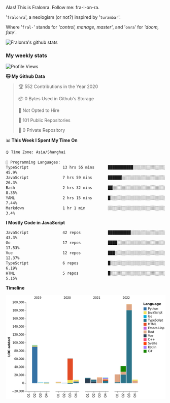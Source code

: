 Alas! This is Fralonra. Follow me: fra-l-on-ra.

'`fralonra`', a neologism (or not?) inspired by '`turambar`'.

Where '`fral-`' stands for *'control, manage, master'*, and '`onra`' for *'doom, fate'*.

![Fralonra's github stats](https://github-readme-stats.vercel.app/api?username=fralonra)

### My weekly stats

<!--START_SECTION:waka-->
![Profile Views](http://img.shields.io/badge/Profile%20Views-1-blue)

**🐱 My Github Data** 

> 🏆 552 Contributions in the Year 2020
 > 
> 📦 0 Bytes Used in Github's Storage 
 > 
> 🚫 Not Opted to Hire
 > 
> 📜 101 Public Repositories
 > 
> 🔑 0 Private Repository 
 > 
📊 **This Week I Spent My Time On** 

```text
⌚︎ Time Zone: Asia/Shanghai

💬 Programming Languages: 
TypeScript               13 hrs 55 mins      ███████████░░░░░░░░░░░░░░   45.9% 
JavaScript               7 hrs 59 mins       ██████░░░░░░░░░░░░░░░░░░░   26.3% 
Bash                     2 hrs 32 mins       ██░░░░░░░░░░░░░░░░░░░░░░░   8.35% 
YAML                     2 hrs 15 mins       █░░░░░░░░░░░░░░░░░░░░░░░░   7.44% 
Markdown                 1 hr 1 min          ░░░░░░░░░░░░░░░░░░░░░░░░░   3.4%

```

**I Mostly Code in JavaScript** 

```text
JavaScript               42 repos            ██████████░░░░░░░░░░░░░░░   43.3% 
Go                       17 repos            ████░░░░░░░░░░░░░░░░░░░░░   17.53% 
Vue                      12 repos            ███░░░░░░░░░░░░░░░░░░░░░░   12.37% 
TypeScript               6 repos             █░░░░░░░░░░░░░░░░░░░░░░░░   6.19% 
HTML                     5 repos             █░░░░░░░░░░░░░░░░░░░░░░░░   5.15%

```


**Timeline**

![Chart not found](https://github.com/fralonra/fralonra/blob/master/charts/bar_graph.png) 


<!--END_SECTION:waka-->